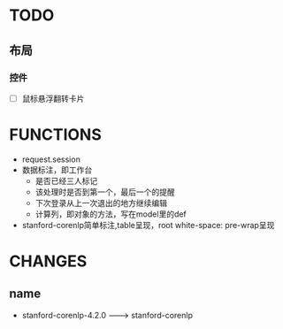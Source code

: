 # TODO

## 布局

### 控件

- [ ] 鼠标悬浮翻转卡片

# FUNCTIONS

* request.session
* 数据标注，即工作台
  * 是否已经三人标记
  * 该处理时是否到第一个，最后一个的提醒
  * 下次登录从上一次退出的地方继续编辑
  * 计算列，即对象的方法，写在model里的def
* stanford-corenlp简单标注,table呈现，root white-space: pre-wrap呈现

# CHANGES

## name

* stanford-corenlp-4.2.0   --->   stanford-corenlp

